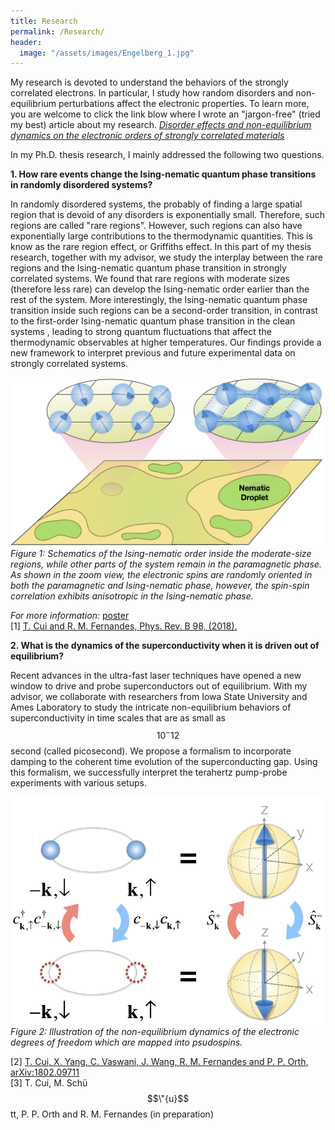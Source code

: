 ```yaml
---
title: Research
permalink: /Research/
header:
  image: "/assets/images/Engelberg_1.jpg"
---
```

My research is devoted to understand the behaviors of the strongly correlated electrons. In particular, I study how random disorders and non-equilibrium perturbations affect the electronic properties. To learn more, you are welcome to click the link blow where I wrote an "jargon-free" (tried my best) article about my research.
[*Disorder effects and non-equilibrium dynamics on the electronic orders of strongly correlated materials*](/Research-Statement/)

In my Ph.D. thesis research, I mainly addressed the following two questions.


**1. How rare events change the Ising-nematic quantum phase transitions in randomly disordered systems?**


In randomly disordered systems, the probably of finding a large spatial region that is devoid of any disorders is exponentially small. Therefore, such regions are called "rare regions". However, such regions can also have exponentially large contributions to the thermodynamic quantities. This is know as the rare region effect, or Griffiths effect. In this part of my thesis research, together with my advisor, we study the interplay between the rare regions and the Ising-nematic quantum phase transition in strongly correlated systems. We found that rare regions with moderate sizes (therefore less rare) can develop the Ising-nematic order earlier than the rest of the system. More interestingly, the Ising-nematic quantum phase transition inside such regions can be a second-order transition, in contrast to the first-order Ising-nematic quantum phase transition in the clean systems , leading to strong quantum fluctuations that affect the thermodynamic observables at higher temperatures. Our findings provide a new framework to interpret previous and future experimental data on strongly correlated systems.


![](assets/images/Rare-region.png)
*Figure 1: Schematics of the Ising-nematic order inside the moderate-size regions, while other parts of the system remain in the paramagnetic phase. As shown in the zoom view, the electronic spins are randomly oriented in both the paramagnetic and Ising-nematic phase, however, the spin-spin correlation exhibits anisotropic in the Ising-nematic phase.*

*For more information:*
[poster](https://drive.google.com/file/d/1JTyWSW0gmFYN3xDqa-QvIsFO4S32phZb/view?usp=sharing)
\
[1] [T. Cui and R. M. Fernandes, Phys. Rev. B 98, (2018).](https://link.aps.org/doi/10.1103/PhysRevB.98.085117)


**2. What is the dynamics of the superconductivity when it is driven out of equilibrium?**

Recent advances in the ultra-fast laser techniques have opened a new window to drive and probe superconductors out of equilibrium. With my advisor, we collaborate with researchers from Iowa State University and Ames Laboratory to study the intricate non-equilibrium behaviors of superconductivity in time scales that are as small as $$10^-12$$ second (called picosecond). We propose a formalism to incorporate damping to the coherent time evolution of the superconducting gap. Using this formalism, we successfully interpret the terahertz pump-probe experiments with various setups.

![](assets/images/Mapping.png)
*Figure 2: Illustration of the non-equilibrium dynamics of the electronic degrees of freedom which are mapped into psudospins.*


[2] [T. Cui, X. Yang, C. Vaswani, J. Wang, R. M. Fernandes and P. P. Orth, arXiv:1802.09711](https://arxiv.org/abs/1802.09711)
\
[3] T. Cui, M. Schü$$\"{u}$$tt, P. P. Orth and R. M. Fernandes (in preparation)
